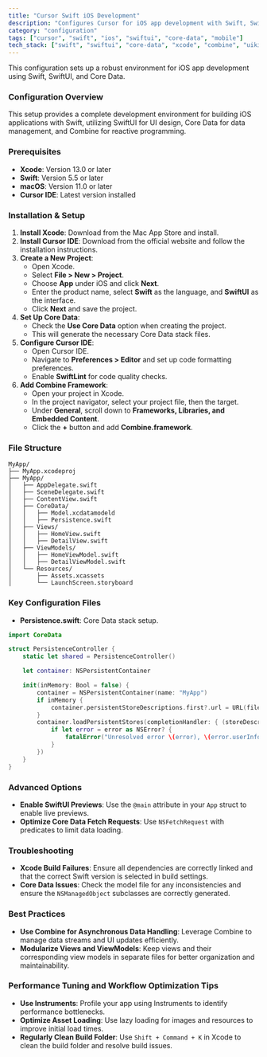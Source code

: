```yaml
---
title: "Cursor Swift iOS Development"
description: "Configures Cursor for iOS app development with Swift, SwiftUI, and Core Data integration."
category: "configuration"
tags: ["cursor", "swift", "ios", "swiftui", "core-data", "mobile"]
tech_stack: ["swift", "swiftui", "core-data", "xcode", "combine", "uikit"]
---
```


This configuration sets up a robust environment for iOS app development using Swift, SwiftUI, and Core Data.

### Configuration Overview
This setup provides a complete development environment for building iOS applications with Swift, utilizing SwiftUI for UI design, Core Data for data management, and Combine for reactive programming.

### Prerequisites
- **Xcode**: Version 13.0 or later
- **Swift**: Version 5.5 or later
- **macOS**: Version 11.0 or later
- **Cursor IDE**: Latest version installed

### Installation & Setup
1. **Install Xcode**: Download from the Mac App Store and install.
2. **Install Cursor IDE**: Download from the official website and follow the installation instructions.
3. **Create a New Project**:
   - Open Xcode.
   - Select **File > New > Project**.
   - Choose **App** under iOS and click **Next**.
   - Enter the product name, select **Swift** as the language, and **SwiftUI** as the interface.
   - Click **Next** and save the project.
4. **Set Up Core Data**:
   - Check the **Use Core Data** option when creating the project.
   - This will generate the necessary Core Data stack files.
5. **Configure Cursor IDE**:
   - Open Cursor IDE.
   - Navigate to **Preferences > Editor** and set up code formatting preferences.
   - Enable **SwiftLint** for code quality checks.
6. **Add Combine Framework**:
   - Open your project in Xcode.
   - In the project navigator, select your project file, then the target.
   - Under **General**, scroll down to **Frameworks, Libraries, and Embedded Content**.
   - Click the **+** button and add **Combine.framework**.

### File Structure
```
MyApp/
├── MyApp.xcodeproj
├── MyApp/
│   ├── AppDelegate.swift
│   ├── SceneDelegate.swift
│   ├── ContentView.swift
│   ├── CoreData/
│   │   ├── Model.xcdatamodeld
│   │   ├── Persistence.swift
│   ├── Views/
│   │   ├── HomeView.swift
│   │   ├── DetailView.swift
│   ├── ViewModels/
│   │   ├── HomeViewModel.swift
│   │   ├── DetailViewModel.swift
│   └── Resources/
│       ├── Assets.xcassets
│       └── LaunchScreen.storyboard
```

### Key Configuration Files
- **Persistence.swift**: Core Data stack setup.

```swift
import CoreData

struct PersistenceController {
    static let shared = PersistenceController()

    let container: NSPersistentContainer

    init(inMemory: Bool = false) {
        container = NSPersistentContainer(name: "MyApp")
        if inMemory {
            container.persistentStoreDescriptions.first?.url = URL(fileURLWithPath: "/dev/null")
        }
        container.loadPersistentStores(completionHandler: { (storeDescription, error) in
            if let error = error as NSError? {
                fatalError("Unresolved error \(error), \(error.userInfo)")
            }
        })
    }
}
```

### Advanced Options
- **Enable SwiftUI Previews**: Use the `@main` attribute in your `App` struct to enable live previews.
- **Optimize Core Data Fetch Requests**: Use `NSFetchRequest` with predicates to limit data loading.

### Troubleshooting
- **Xcode Build Failures**: Ensure all dependencies are correctly linked and that the correct Swift version is selected in build settings.
- **Core Data Issues**: Check the model file for any inconsistencies and ensure the `NSManagedObject` subclasses are correctly generated.

### Best Practices
- **Use Combine for Asynchronous Data Handling**: Leverage Combine to manage data streams and UI updates efficiently.
- **Modularize Views and ViewModels**: Keep views and their corresponding view models in separate files for better organization and maintainability.

### Performance Tuning and Workflow Optimization Tips
- **Use Instruments**: Profile your app using Instruments to identify performance bottlenecks.
- **Optimize Asset Loading**: Use lazy loading for images and resources to improve initial load times.
- **Regularly Clean Build Folder**: Use `Shift + Command + K` in Xcode to clean the build folder and resolve build issues.